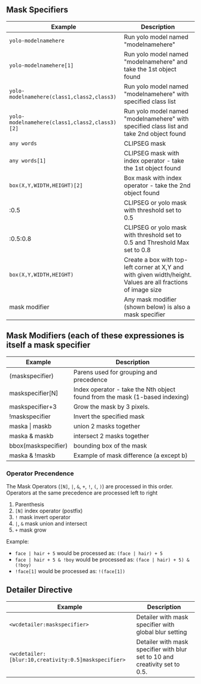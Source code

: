 ## Mask Specifiers

| Example                                       | Description                                                                                                   |
|-----------------------------------------------|---------------------------------------------------------------------------------------------------------------|
| `yolo-modelnamehere`                          | Run yolo model named "modelnamehere"                                                                          |
| `yolo-modelnamehere[1]`                       | Run yolo model named "modelnamehere" and take the 1st object found                                            |
| `yolo-modelnamehere(class1,class2,class3)`    | Run yolo model named "modelnamehere" with specified class list                                                |
| `yolo-modelnamehere(class1,class2,class3)[2]` | Run yolo model named "modelnamehere" with specified class list and take 2nd object found                      |
| `any words`                                   | CLIPSEG mask                                                                                                  |
| `any words[1]`                                | CLIPSEG mask with index operator - take the 1st object found                                                  |
| `box(X,Y,WIDTH,HEIGHT)[2]`                    | Box mask with index operator - take the 2nd object found                                                      |
| <clipseg specifier or yolo specifier>:0.5     | CLIPSEG or yolo mask with threshold set to 0.5                                                                |
| <clipseg specifier or yolo specifier>:0.5:0.8 | CLIPSEG or yolo mask with threshold set to 0.5 and Threshold Max set to 0.8                                   |
| `box(X,Y,WIDTH,HEIGHT)`                       | Create a box with top-left corner at X,Y and with given width/height.  Values are all fractions of image size |
| mask modifier                                 | Any mask modifier (shown below) is also a mask specifier                                                      |


## Mask Modifiers (each of these expressiones is itself a mask specifier

| Example             | Description                                                                 |
|---------------------|-----------------------------------------------------------------------------|
| (maskspecifier)     | Parens used for grouping and precedence                                     |
| maskspecifier[N]    | Index operator - take the Nth object found from the mask (1-based indexing) |
| maskspecifier+3     | Grow the mask by 3 pixels.                                                  |
| !maskspecifier      | Invert the specified mask                                                   |
| maska \| maskb      | union 2 masks together                                                      |
| maska & maskb       | intersect 2 masks together                                                  |
| bbox(maskspecifier) | bounding box of the mask                                                    |
| maska & !maskb      | Example of mask difference (a except b)                                     |

### Operator Precendence

The Mask Operators (`[N]`, `|`, `&`, `+`, `!`, `(`, `)`) are processed in this order.  Operators at the same precedence are processed left to right

1. Parenthesis
2. `[N]` index operator (postfix)
3. `!` mask invert operator
4. `|`, `&` mask union and intersect
5. `+` mask grow

Example:

* `face | hair + 5` would be processed as: `(face | hair) + 5`
* `face | hair + 5 & !boy` would be processed as: `(face | hair) + 5) & (!boy)`
* `!face[1]` would be processed as: `!(face[1])`

## Detailer Directive

| Example                                              | Description                                                                 |
|------------------------------------------------------|-----------------------------------------------------------------------------|
| `<wcdetailer:maskspecifier>`                         | Detailer with mask specifier with global blur setting                       |
| `<wcdetailer:[blur:10,creativity:0.5]maskspecifier>` | Detailer with mask specifier with blur set to 10 and creativity set to 0.5. |
